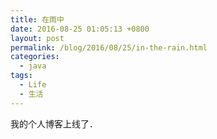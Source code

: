 ```yaml
---
title: 在雨中
date: 2016-08-25 01:05:13 +0800
layout: post
permalink: /blog/2016/08/25/in-the-rain.html
categories:
  - java
tags:
  - Life
  - 生活
---
```

我的个人博客上线了．